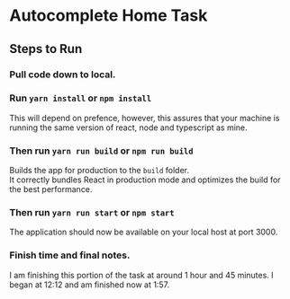 # Autocomplete Home Task

## Steps to Run

### Pull code down to local.

### Run `yarn install` or `npm install`

This will depend on prefence, however, this assures that your machine is running the same version of react, node and typescript as mine.

### Then run `yarn run build` or `npm run build`

Builds the app for production to the `build` folder.\
It correctly bundles React in production mode and optimizes the build for the best performance.

### Then run `yarn run start` or `npm start`

The application should now be available on your local host at port 3000.

### Finish time and final notes.

I am finishing this portion of the task at around 1 hour and 45 minutes. I began at 12:12 and am finished now at 1:57. 


